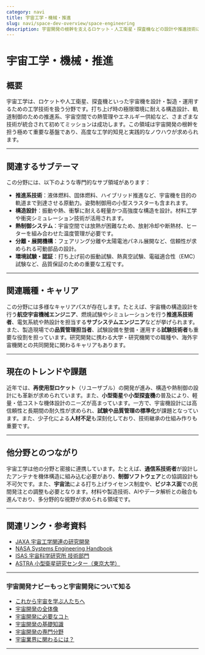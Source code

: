 ```yaml
---
category: navi
title: 宇宙工学・機械・推進
slug: navi/space-dev-overview/space-engineering
description: 宇宙開発の根幹を支えるロケット・人工衛星・探査機などの設計や推進技術について紹介します。
---
```


# 宇宙工学・機械・推進

## 概要

宇宙工学は、ロケットや人工衛星、探査機といった宇宙機を設計・製造・運用するための工学技術を扱う分野です。打ち上げ時の極限環境に耐える構造設計、軌道制御のための推進系、宇宙空間での熱管理やエネルギー供給など、さまざまな技術が統合されて初めてミッションは成功します。この領域は宇宙開発の根幹を担う極めて重要な基盤であり、高度な工学的知見と実践的なノウハウが求められます。

---

## 関連するサブテーマ

この分野には、以下のような専門的なサブ領域があります：

- **推進系技術**：液体燃料、固体燃料、ハイブリッド推進など、宇宙機を目的の軌道まで到達させる原動力。姿勢制御用の小型スラスターも含まれます。
- **構造設計**：振動や熱、衝撃に耐える軽量かつ高強度な構造を設計。材料工学や衝突シミュレーション技術が活用されます。
- **熱制御システム**：宇宙空間では放熱が困難なため、放射冷却や断熱材、ヒーターを組み合わせた温度管理が必要です。
- **分離・展開機構**：フェアリング分離や太陽電池パネル展開など、信頼性が求められる可動部品の設計。
- **環境試験・認証**：打ち上げ前の振動試験、熱真空試験、電磁適合性（EMC）試験など、品質保証のための重要な工程です。

---

## 関連職種・キャリア

この分野には多様なキャリアパスが存在します。たとえば、宇宙機の構造設計を行う**航空宇宙機械エンジニア**、燃焼試験やシミュレーションを行う**推進系技術者**、電気系統や熱設計を担当する**サブシステムエンジニア**などが挙げられます。また、製造現場での**品質管理担当者**、試験設備を整備・運用する**試験技術者**も重要な役割を担っています。研究開発に携わる大学・研究機関での職種や、海外宇宙機関との共同開発に関わるキャリアもあります。

---

## 現在のトレンドや課題

近年では、**再使用型ロケット**（リユーザブル）の開発が進み、構造や熱制御の設計にも革新が求められています。また、**小型衛星**や**小型探査機**の普及により、軽量・低コストな機体設計のニーズが高まっています。一方で、宇宙機設計には高信頼性と長期間の耐久性が求められ、**試験や品質管理の標準化**が課題となっています。また、少子化による**人材不足**も深刻化しており、技術継承の仕組み作りも重要です。

---

## 他分野とのつながり

宇宙工学は他の分野と密接に連携しています。たとえば、**通信系技術者**が設計したアンテナを機体構造に組み込む必要があり、**制御ソフトウェア**との協調設計も不可欠です。また、**宇宙法**による打ち上げライセンス制度や、**ビジネス面**での民間発注との調整も必要となります。材料や製造技術、AIやデータ解析との融合も進んでおり、多分野的な視野が求められる領域です。

---

## 関連リンク・参考資料

- [JAXA 宇宙工学関連の研究開発](https://www.jaxa.jp/projects/)
- [NASA Systems Engineering Handbook](https://www.nasa.gov/connect/ebooks/nasa-systems-engineering-handbook/)
- [ISAS 宇宙科学研究所 技術部門](https://www.isas.jaxa.jp/)
- [ASTRA 小型衛星研究センター（東京大学）](https://www.astra.t.u-tokyo.ac.jp/)

---

### 宇宙開発ナビーもっと宇宙開発について知る
- [これから宇宙を学ぶ人たちへ](/navi/intro-to-space-dev)
- [宇宙開発の全体像](/navi/space-dev-overview)
- [宇宙開発に必要なコト](/navi/what-is-needed)
- [宇宙開発の基礎知識](/navi/basic-knowledge)
- [宇宙開発の専門分野](/navi/region-of-expertise)
- [宇宙業界に関わるには？](/navi/how-to-commit)

---